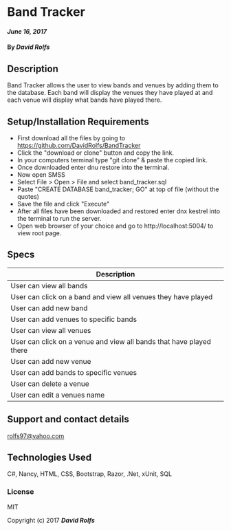 
# Band Tracker

#### _June 16, 2017_

#### By _**David Rolfs**_

## Description
Band Tracker allows the user to view bands and venues by adding them to the database. Each band will display the venues they have played at and each venue will display what bands have played there.


## Setup/Installation Requirements
* First download all the files by going to  https://github.com/DavidRolfs/BandTracker
* Click the "download or clone" button and copy the link.
* In your computers terminal type "git clone" & paste the copied link.
* Once downloaded enter dnu restore into the terminal.
* Now open SMSS
* Select File > Open > File and select band_tracker.sql
* Paste "CREATE DATABASE band_tracker; GO" at top of file (without the quotes)
* Save the file and click "Execute"
* After all files have been downloaded and restored enter dnx kestrel into the terminal to run the server.
* Open web browser of your choice and go to http://localhost:5004/ to view root page.

## Specs
| Description |
|-------------|
| User can view all bands |
| User can click on a band and view all venues they have played |
| User can add new band |
| User can add venues to specific bands |
| User can view all venues |
| User can click on a venue and view all bands that have played there |
| User can add new venue |
| User can add bands to specific venues |
| User can delete a venue |
| User can edit a venues name |

## Support and contact details

rolfs97@yahoo.com

## Technologies Used

C#, Nancy, HTML, CSS, Bootstrap, Razor, .Net, xUnit, SQL
### License

MIT

Copyright (c) 2017 **_David Rolfs_**
